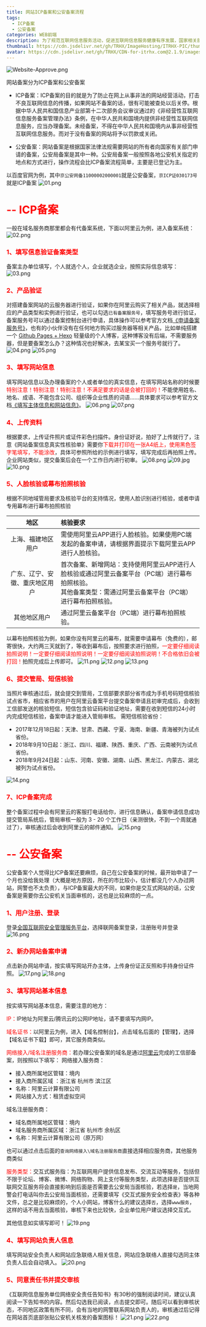 ```yaml
---
title: 网站ICP备案和公安备案流程
tags: 
  - ICP备案
  - 公安备案
categories: WEB前端
description: 为了规范互联网信息服务活动，促进互联网信息服务健康有序发展，国家相关部门要求在国内的所有网站都必须备案(使用海外服务器则不需要备案)，未备案的域名不能使用国内服务器。部分推广平台也需要备案才可以开通。
thumbnail: https://cdn.jsdelivr.net/gh/TRHX/ImageHosting/ITRHX-PIC/thumbnail/NationalEmblem.png
avatar: https://cdn.jsdelivr.net/gh/TRHX/CDN-for-itrhx.com@2.1.9/images/trhx.png
---
```


![Website-Approve.png](https://cdn.jsdelivr.net/gh/TRHX/ImageHosting/ITRHX-PIC/A23/Website-Approve.png)

网站备案分为ICP备案和公安备案
- ICP备案：ICP备案的目的就是为了防止在网上从事非法的网站经营活动，打击不良互联网信息的传播，如果网站不备案的话，很有可能被查处以后关停。根据中华人民共和国信息产业部第十二次部务会议审议通过的《非经营性互联网信息服务备案管理办法》条例，在中华人民共和国境内提供非经营性互联网信息服务，应当办理备案。未经备案，不得在中华人民共和国境内从事非经营性互联网信息服务。而对于没有备案的网站将予以罚款或关闭。

- 公安备案：网站备案是根据国家法律法规需要网站的所有者向国家有关部门申请的备案，公安局备案是其中一种。公安局备案一般按照各地公安机关指定的地点和方式进行，操作流程会比ICP备案流程简单，主要是已登记为主。

以百度官网为例，其中`京公安网备11000002000001`就是公安备案，`京ICP证030173号 `就是ICP备案
![01.png](https://cdn.jsdelivr.net/gh/TRHX/ImageHosting/ITRHX-PIC/A23/01.png)
# <font color=#FF0000> -- ICP备案 </font>
一般在域名服务商那里都会有代备案系统，下面以阿里云为例，进入备案系统：
![02.png](https://cdn.jsdelivr.net/gh/TRHX/ImageHosting/ITRHX-PIC/A23/02.png)

### <font color=#FF0000>1、填写信息验证备案类型</font>
备案主办单位填写，个人就选个人，企业就选企业，按照实际信息填写：
![03.png](https://cdn.jsdelivr.net/gh/TRHX/ImageHosting/ITRHX-PIC/A23/03.png)
### <font color=#FF0000>2、产品验证</font>
对搭建备案网站的云服务器进行验证，如果你在阿里云购买了相关产品，就选择相应的产品类型和实例进行验证，也可以勾选`已有备案服务号`，填写服务号进行验证，备案服务号可以通过备案控制台进行申请，具体操作可以参考官方文档[《申请备案服务号》](https://help.aliyun.com/knowledge_detail/36938.html)，也有的小伙伴没有在任何地方购买过服务器等相关产品，比如单纯搭建一个 [Github Pages + Hexo](https://blog.csdn.net/qq_36759224/article/details/82121420) 轻量级的个人博客，这种博客没有后端，不需要服务器，但是要备案怎么办？这种情况也好解决，去某宝买一个服务号就行了。
![04.png](https://cdn.jsdelivr.net/gh/TRHX/ImageHosting/ITRHX-PIC/A23/04.png)
![05.png](https://cdn.jsdelivr.net/gh/TRHX/ImageHosting/ITRHX-PIC/A23/05.png)
### <font color=#FF0000>3、填写网站信息</font>
填写网站信息以及办理备案的个人或者单位的真实信息，在填写网站名称的时候要<font color=#FF0000>特别注意！特别注意！特别注意！不满足要求的话是会被打回的！</font>不能使用姓名、地名、成语、不能包含公司、组织等企业性质的词语......具体要求可以参考官方文档[《填写主体信息和网站信息》](https://help.aliyun.com/knowledge_detail/36948.html?spm=a2c4g.11186623.6.573.6e1369a5ZNlC0v)。
![06.png](https://cdn.jsdelivr.net/gh/TRHX/ImageHosting/ITRHX-PIC/A23/06.png)
![07.png](https://cdn.jsdelivr.net/gh/TRHX/ImageHosting/ITRHX-PIC/A23/07.png)
### <font color=#FF0000>4、上传资料</font>
根据要求，上传证件照片或证件彩色扫描件。身份证好说，拍好了上传就行了，注意《网站备案信息真实性核验单》需要你<font color=#FF0000>下载并打印在一张A4纸上，使用黑色签字笔填写，不能涂改</font>，具体可参照所给的示例进行填写，填写完成后再拍照上传。企业网站类似，提交备案后会在一个工作日内进行初审。
![08.png](https://cdn.jsdelivr.net/gh/TRHX/ImageHosting/ITRHX-PIC/A23/08.png)
![09.jpg](https://cdn.jsdelivr.net/gh/TRHX/ImageHosting/ITRHX-PIC/A23/09.jpg)
![10.png](https://cdn.jsdelivr.net/gh/TRHX/ImageHosting/ITRHX-PIC/A23/10.png)
### <font color=#FF0000>5、人脸核验或幕布拍照核验</font>
根据不同地域管局要求及核验平台的支持情况，使用人脸识别进行核验，或者申请专用幕布进行幕布拍照核验

| 地区 | 核验要求 |
|:--:|:--|
| 上海、福建地区用户 | 需使用阿里云APP进行人脸核验。如果使用PC端发起的备案申请，请根据界面提示下载阿里云APP进行人脸核验。 |
| 广东、辽宁、安徽、重庆地区用户 | 首次备案、新增网站：支持使用阿里云APP进行人脸核验或通过阿里云备案平台（PC端）进行幕布拍照核验。<br>其他备案类型：需通过阿里云备案平台（PC端）进行幕布拍照核验。|
| 其他地区用户 | 通过阿里云备案平台（PC端）进行幕布拍照核验。 |


以幕布拍照核验为例，如果你没有阿里云的幕布，就需要申请幕布（免费的），邮寄很快，大约两三天就到了，等收到幕布后，按照要求进行拍照，<font color=#FF0000>一定要仔细阅读拍照说明！一定要仔细阅读拍照说明！一定要仔细阅读拍照说明！不合格依旧会被打回！</font>拍照完成后上传即可。
![11.png](https://cdn.jsdelivr.net/gh/TRHX/ImageHosting/ITRHX-PIC/A23/11.png)
![12.png](https://cdn.jsdelivr.net/gh/TRHX/ImageHosting/ITRHX-PIC/A23/12.png)
![13.png](https://cdn.jsdelivr.net/gh/TRHX/ImageHosting/ITRHX-PIC/A23/13.png)
### <font color=#FF0000>6、提交管局、短信核验</font>
当照片审核通过后，就会提交到管局，工信部要求部分省市成为手机号码短信核验试点省市，相应省市的用户在阿里云备案平台提交备案申请且初审完成后，会收到工信部发送的核验短信，短信包含验证码和验证地址，需要在收到短信的24小时内完成短信核验，备案申请才能进入管局审核。
需短信核验省份：

 - 2017年12月18日起：天津、甘肃、西藏、宁夏、海南、新疆、青海被列为试点省份。
 - 2018年9月10日起：浙江、四川、福建、陕西、重庆、广西、云南被列为试点省份。
 - 2018年9月24日起：山东、河南、安徽、湖南、山西、黑龙江、内蒙古、湖北被列为试点省份。

![14.png](https://cdn.jsdelivr.net/gh/TRHX/ImageHosting/ITRHX-PIC/A23/14.png)
### <font color=#FF0000>7、ICP备案完成</font>
整个备案过程中会有阿里云的客服打电话给你，进行信息确认，备案申请信息成功提交管局系统后，管局审核一般为 3 - 20 个工作日（亲测很快，不到一个周就通过了），审核通过后会收到阿里云的邮件通知。
![15.png](https://cdn.jsdelivr.net/gh/TRHX/ImageHosting/ITRHX-PIC/A23/15.png)
# <font color=#FF0000> -- 公安备案 </font>
公安备案个人觉得比ICP备案还要麻烦，自己在公安备案的时候，最开始申请了一个月也没给我处理（大概是地方原因，所在的市比较小，估计都没几个人办过网站，网警也不太负责），与ICP备案最大的不同，如果你是交互式网站的话，公安备案是需要你去公安机关当面审核的，这也是比较麻烦的一点。
### <font color=#FF0000>1、用户注册、登录</font>
登录[全国互联网安全管理服务平台](http://www.beian.gov.cn)，选择联网备案登录，注册账号并登录
![16.png](https://cdn.jsdelivr.net/gh/TRHX/ImageHosting/ITRHX-PIC/A23/16.png)
### <font color=#FF0000>2、新办网站备案申请</font>
点击新办网站申请，按实填写网站开办主体，上传身份证正反照和手持身份证件照。
![17.png](https://cdn.jsdelivr.net/gh/TRHX/ImageHosting/ITRHX-PIC/A23/17.png)
![18.png](https://cdn.jsdelivr.net/gh/TRHX/ImageHosting/ITRHX-PIC/A23/18.png)
### <font color=#FF0000>3、填写网站基本信息</font>
按实填写网站基本信息，需要注意的地方：

<font color=#FF0000>IP：</font>IP地址为阿里云/腾讯云的公网IP地址，请不要填写内网IP。

<font color=#FF0000>域名证书：</font>以阿里云为例，进入【域名控制台】，点击域名后面的【管理】，选择【域名证书下载】即可，其它服务商类似。

<font color=#FF0000>网络接入/域名注册服务商：</font>若办理公安备案的域名是通过[阿里云](https://www.aliyun.com/)完成的工信部备案，则按照以下填写：
网络接入服务商：
- 接入商所属地区管辖：境内
- 接入商所属区域 ：浙江省 杭州市 滨江区
- 名称：阿里云计算有限公司
- 网站接入方式：租赁虚拟空间

域名注册服务商：
- 域名商所属地区管辖：境内
- 域名服务商所属区域：浙江省 杭州市 余杭区 
- 名称：阿里云计算有限公司（原万网）

也可以通过点击后面的`查询网络接入\域名注册服务商`直接选择相应服务商，其他服务商类似

<font color=#FF0000>服务类型：</font>交互式服务指：为互联网用户提供信息发布、交流互动等服务，包括但不限于论坛、博客、微博、网络购物、网上支付等服务类型，此项选择是否提供互联网交互服务将会直接影响到后面是否需要去公安局当面核验，若选择`是`，当地网警会打电话叫你去公安局当面核验，还需要填写《交互式服务安全检查表》等各种文件，总之是比较麻烦的，个人小网站，博客什么的建议选择`否`，选择`www服务`，这样的话不用去当面核验，审核下来也比较快，企业单位用户建议选择交互式。

其他信息如实填写即可！
![19.png](https://cdn.jsdelivr.net/gh/TRHX/ImageHosting/ITRHX-PIC/A23/19.png)
### <font color=#FF0000>4、填写网站负责人信息</font>
填写网站安全负责人和网站应急联络人相关信息，网站应急联络人直接勾选同主体负责人后会自动填入。
![20.png](https://cdn.jsdelivr.net/gh/TRHX/ImageHosting/ITRHX-PIC/A23/20.png)
### <font color=#FF0000>5、同意责任书并提交审核</font>
《互联网信息服务单位网络安全责任告知书》有30秒的强制阅读时间，建议认真阅读一下告知书的内容。然后勾选我已阅读，点击提交即可。随后可以看到审核状态，不同地区政策有所不同，会有当地的网警联系网站负责人的，审核通过后记得在网站首页底部张贴公安机关核发的备案图标！
![21.png](https://cdn.jsdelivr.net/gh/TRHX/ImageHosting/ITRHX-PIC/A23/21.png)
![22.png](https://cdn.jsdelivr.net/gh/TRHX/ImageHosting/ITRHX-PIC/A23/22.png)
